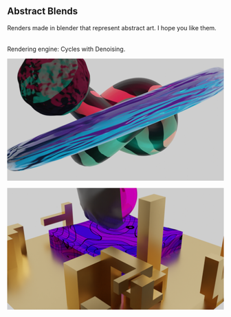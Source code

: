## Abstract Blends
Renders made in blender that represent abstract art. I hope you like them.
######
Rendering engine: Cycles with Denoising.

![Abstract Blend 1](abstractBlend.png)

![Abstract Blend 2](abstractBlend2.png)
